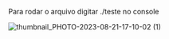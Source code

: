 Para rodar o arquivo digitar ./teste no console



![thumbnail_PHOTO-2023-08-21-17-10-02 (1)](https://github.com/godines51/AWS/assets/142548893/4376bec1-34a8-42d0-951b-73621a1c51dc)

